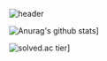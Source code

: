 ![header](https://capsule-render.vercel.app/api?type=slice&color=gradient&text=%20KyungdaeMin%20%20&height=200&fontSize=100)

![Anurag's github stats](https://github-readme-stats.vercel.app/api?username=rudwdl1005a&show_icons=true&theme={theme})]


![solved.ac tier](http://mazassumnida.wtf/api/v2/generate_badge?boj=rudwl1005)]

